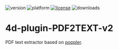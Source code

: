 ![version](https://img.shields.io/badge/version-17%2B-3E8B93)
![platform](https://img.shields.io/static/v1?label=platform&message=mac-intel%20|%20mac-arm%20|%20win-64&color=blue)
[![license](https://img.shields.io/github/license/miyako/4d-plugin-PDF2TEXT-v2)](LICENSE)
![downloads](https://img.shields.io/github/downloads/miyako/4d-plugin-PDF2TEXT-v2/total)

# 4d-plugin-PDF2TEXT-v2
PDF text extractor based on [poppler](https://poppler.freedesktop.org).
